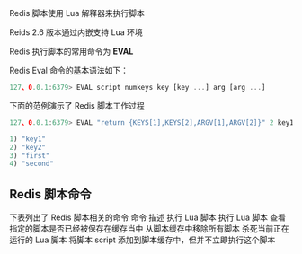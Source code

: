 

Redis 脚本使用 Lua 解释器来执行脚本

Reids 2.6 版本通过内嵌支持 Lua 环境

Redis 执行脚本的常用命令为 **EVAL**

Redis Eval 命令的基本语法如下：
```js 
127、0.0.1:6379> EVAL script numkeys key [key ...] arg [arg ...]
```

下面的范例演示了 Redis 脚本工作过程
```js 
127、0.0.1:6379> EVAL "return {KEYS[1],KEYS[2],ARGV[1],ARGV[2]}" 2 key1 key2 first second

1) "key1"
2) "key2"
3) "first"
4) "second"
```

## Redis 脚本命令

下表列出了 Redis 脚本相关的命令
命令 描述 执行 Lua 脚本 执行 Lua 脚本 查看指定的脚本是否已经被保存在缓存当中 从脚本缓存中移除所有脚本 杀死当前正在运行的 Lua 脚本 将脚本 script 添加到脚本缓存中，但并不立即执行这个脚本

